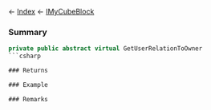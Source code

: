 ← [Index](Api-Index) ← [IMyCubeBlock](VRage.Game.ModAPI.Ingame.IMyCubeBlock)

### Summary

```csharp
private public abstract virtual GetUserRelationToOwner
```csharp

### Returns

### Example

### Remarks

